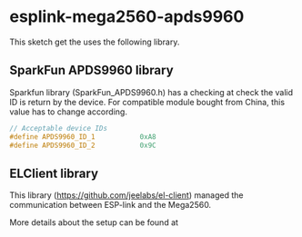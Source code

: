 # esplink-mega2560-apds9960

This sketch get the uses the following library.

## SparkFun APDS9960 library
Sparkfun library (SparkFun_APDS9960.h) has a checking at check the valid ID is return by the device. For compatible module bought from China, this value has to change according. 

```C
// Acceptable device IDs 
#define APDS9960_ID_1           0xA8
#define APDS9960_ID_2           0x9C 
```

## ELClient library
This library (https://github.com/jeelabs/el-client) managed the communication between ESP-link and the Mega2560.

More details about the setup can be found at 
